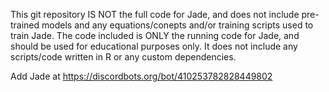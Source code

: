 This git repository IS NOT the full code for Jade, and does not include pre-trained models and any equations/conepts and/or training scripts used to train 
Jade. The code included is ONLY the running code for Jade, and should be used for educational purposes only. It does not include any scripts/code written in R or any custom dependencies.

Add Jade at https://discordbots.org/bot/410253782828449802
